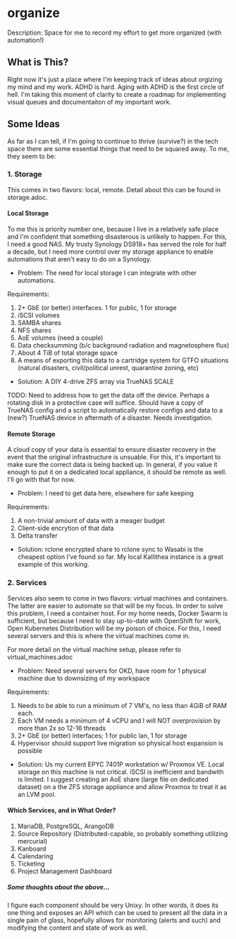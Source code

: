 # organize
Description: Space for me to record my effort to get more organized (with automation!)

## What is This?
Right now it's just a place where I'm keeping track of ideas about orgizing my mind and my work.  ADHD is hard.  Aging with ADHD is the first circle of hell.  I'm taking this moment of clarity to create a roadmap for implementing visual queues and documentaiton of my important work.

## Some Ideas
As far as I can tell, if I'm going to continue to thrive (survive?) in the tech space there are some essential things that need to be squared away.  To me, they seem to be:

### 1. Storage
This comes in two flavors: local, remote.  Detail about this can be found in storage.adoc.

#### Local Storage
To me this is priority number one, because I live in a relatively safe place and I'm confident that something disasterous is unlikely to happen.  For this, I need a good NAS.  My trusty Synology DS918+ has served the role for half a decade, but I need more control over my storage appliance to enable automations that aren't easy to do on a Synology.  

- Problem: The need for local storage I can integrate with other automations.

Requirements:  
1. 2+ GbE (or better) interfaces.  1 for public, 1 for storage
2. iSCSI volumes
3. SAMBA shares
4. NFS shares
5. AoE volumes (need a couple)
6. Data checksumming (b/c background radiation and magnetosphere flux)
7. About 4 TiB of total storage space
8. A means of exporting this data to a cartridge system for GTFO situations (natural disasters, civil/political unrest, quarantine zoning, etc)
- Solution: A DIY 4-drive ZFS array via TrueNAS SCALE

TODO: Need to address how to get the data off the device.  Perhaps a rotating disk in a protective case will suffice.  Should have a copy of TrueNAS config and a script to automatically restore configs and data to a (new?) TrueNAS device in aftermath of a disaster.  Needs investigation.

#### Remote Storage
A cloud copy of your data is essential to ensure disaster recovery in the event that the original infrastructure is unsuable.  For this, it's important to make sure the correct data is being backed up.  In general, if you value it enough to put it on a dedicated local appliance, it should be remote as well.  I'll go with that for now.

- Problem: I need to get data here, elsewhere for safe keeping

Requirements: 
1. A non-trivial amount of data with a meager budget
2. Client-side encrytion of that data
3. Delta transfer
- Solution: rclone encrypted share to rclone sync to Wasabi is the cheapest option I've found so far.  My local Kallithea instance is a great example of this working.

### 2. Services
Services also seem to come in two flavors: virtual machines and containers.  The latter are easier to automate so that will be my focus.  In order to solve this problem, I need a container host.  For my home needs, Docker Swarm is sufficient, but because I need to stay up-to-date with OpenShift for work, Open Kubernetes Distribution will be my poison of choice.  For this, I need several servers and this is where the virtual machines come in.

For more detail on the virtual machine setup, please refer to virtual_machines.adoc

- Problem: Need several servers for OKD, have room for 1 physical machine due to downsizing of my workspace

Requirements:
1. Needs to be able to run a minimum of 7 VM's, no less than 4GiB of RAM each.
2. Each VM needs a minimum of 4 vCPU and I will NOT overprovision by more than 2x so 12-16 threads
3. 2+ GbE (or better) interfaces; 1 for public lan, 1 for storage
4. Hypervisor should support live migration so physical host expansion is possible
- Solution: Us my current EPYC 7401P workstation w/ Proxmox VE.  Local storage on this machine is not critical.  iSCSI is inefficient and bandwith is limited.  I suggest creating an AoE share (large file on dedicated dataset) on a the ZFS storage appliance and allow Proxmox to treat it as an LVM pool.

#### Which Services, and in What Order?
1. MariaDB, PostgreSQL, ArangoDB
2. Source Repository (Distributed-capable, so probably something utilizing mercurial)
3. Kanboard
4. Calendaring
5. Ticketing
6. Project Management Dashboard

##### Some thoughts about the above...
I figure each component should be very Unixy.  In other words, it does its one thing and exposes an API which can be used to present all the data in a single pain of glass, hopefully allows for monitoring (alerts and such) and modifying the content and state of work as well.

